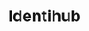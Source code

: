 ---
codehost: https://github.com/uracreative/identihub
logohandle: identihubco
sort: identihub
title: Identihub
twitter: https://x.com/identihub
website: https://www.identihub.co/
---